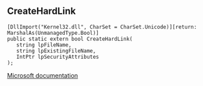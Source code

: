 ## CreateHardLink

```
[DllImport("Kernel32.dll", CharSet = CharSet.Unicode)][return: MarshalAs(UnmanagedType.Bool)]
public static extern bool CreateHardLink(
   string lpFileName,
   string lpExistingFileName,
   IntPtr lpSecurityAttributes
);
```

[Microsoft documentation](TODO)
